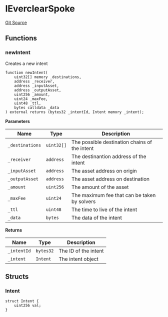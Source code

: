 # IEverclearSpoke
[Git Source](https://github.com/malda-protocol/malda-lending/blob/6ea8fcbab45a04b689cc49c81c736245cab92c98/src\interfaces\external\everclear\IEverclearSpoke.sol)


## Functions
### newIntent

Creates a new intent


```solidity
function newIntent(
    uint32[] memory _destinations,
    address _receiver,
    address _inputAsset,
    address _outputAsset,
    uint256 _amount,
    uint24 _maxFee,
    uint48 _ttl,
    bytes calldata _data
) external returns (bytes32 _intentId, Intent memory _intent);
```
**Parameters**

|Name|Type|Description|
|----|----|-----------|
|`_destinations`|`uint32[]`|The possible destination chains of the intent|
|`_receiver`|`address`|The destinantion address of the intent|
|`_inputAsset`|`address`|The asset address on origin|
|`_outputAsset`|`address`|The asset address on destination|
|`_amount`|`uint256`|The amount of the asset|
|`_maxFee`|`uint24`|The maximum fee that can be taken by solvers|
|`_ttl`|`uint48`|The time to live of the intent|
|`_data`|`bytes`|The data of the intent|

**Returns**

|Name|Type|Description|
|----|----|-----------|
|`_intentId`|`bytes32`|The ID of the intent|
|`_intent`|`Intent`|The intent object|


## Structs
### Intent

```solidity
struct Intent {
    uint256 val;
}
```

